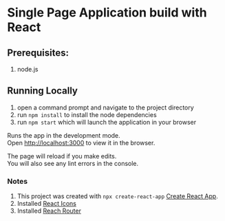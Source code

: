 # Single Page Application build with React

## Prerequisites:

1. node.js

## Running Locally

1. open a command prompt and navigate to the project directory
1. run `npm install` to install the node dependencies
1. run `npm start` which will launch the application in your browser 

Runs the app in the development mode.<br>
Open [http://localhost:3000](http://localhost:3000) to view it in the browser.

The page will reload if you make edits.<br>
You will also see any lint errors in the console.

### Notes

1. This project was created with `npx create-react-app` [Create React App](https://github.com/facebook/create-react-app).
1. Installed [React Icons](https://www.npmjs.com/package/react-icons)
1. Installed [Reach Router](https://reach.tech/router)
